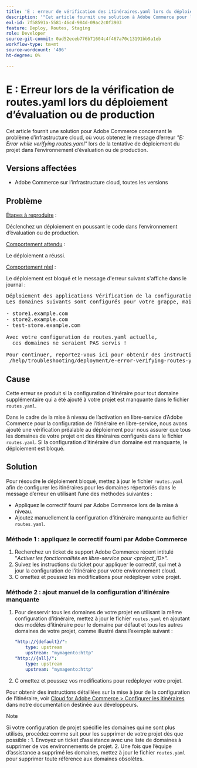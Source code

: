 ```yaml
---
title: 'E : erreur de vérification des itinéraires.yaml lors du déploiement d’évaluation ou de production'
description: '"Cet article fournit une solution à Adobe Commerce pour le problème d’infrastructure cloud, où vous obtenez le message d’erreur *"E: Error while verifying routes.yaml"* lors de la tentative de déploiement du projet dans l’environnement d’évaluation ou de production."'
exl-id: 7f58591a-5581-46cd-984d-09ac2c0f3903
feature: Deploy, Routes, Staging
role: Developer
source-git-commit: 0ad52eceb776b71604c4f467a70c13191bb9a1eb
workflow-type: tm+mt
source-wordcount: '496'
ht-degree: 0%

---
```


# E : Erreur lors de la vérification de routes.yaml lors du déploiement d’évaluation ou de production

Cet article fournit une solution pour Adobe Commerce concernant le problème d’infrastructure cloud, où vous obtenez le message d’erreur *&quot;E: Error while verifying routes.yaml&quot;* lors de la tentative de déploiement du projet dans l’environnement d’évaluation ou de production.

## Versions affectées

* Adobe Commerce sur l’infrastructure cloud, toutes les versions

## Problème

<u>Étapes à reproduire</u> :

Déclenchez un déploiement en poussant le code dans l’environnement d’évaluation ou de production.

<u>Comportement attendu</u> :

Le déploiement a réussi.

<u>Comportement réel</u> :

Le déploiement est bloqué et le message d&#39;erreur suivant s&#39;affiche dans le journal :

<pre>Déploiement des applications Vérification de la configuration E : erreur lors de la vérification de routes.yaml.
Les domaines suivants sont configurés pour votre grappe, mais aucun itinéraire n’est défini dans votre fichier routes.yaml :

- store1.example.com
- store2.example.com
- test-store.example.com

Avec votre configuration de routes.yaml actuelle,
  ces domaines ne seraient PAS servis !

Pour continuer, reportez-vous ici pour obtenir des instructions de dépannage :
 /help/troubleshooting/deployment/e-error-verifying-routes-yaml-error-during-staging-or-production-deploy.md</pre>

## Cause

Cette erreur se produit si la configuration d’itinéraire pour tout domaine supplémentaire qui a été ajouté à votre projet est manquante dans le fichier `routes.yaml`.

Dans le cadre de la mise à niveau de l’activation en libre-service d’Adobe Commerce pour la configuration de l’itinéraire en libre-service, nous avons ajouté une vérification préalable au déploiement pour nous assurer que tous les domaines de votre projet ont des itinéraires configurés dans le fichier `routes.yaml`. Si la configuration d’itinéraire d’un domaine est manquante, le déploiement est bloqué.

## Solution

Pour résoudre le déploiement bloqué, mettez à jour le fichier `routes.yaml` afin de configurer les itinéraires pour les domaines répertoriés dans le message d’erreur en utilisant l’une des méthodes suivantes :

* Appliquez le correctif fourni par Adobe Commerce lors de la mise à niveau.
* Ajoutez manuellement la configuration d’itinéraire manquante au fichier `routes.yaml`.

### Méthode 1 : appliquez le correctif fourni par Adobe Commerce

1. Recherchez un ticket de support Adobe Commerce récent intitulé &quot;*Activer les fonctionnalités en libre-service pour &lt;project\_ID>&quot;.*
1. Suivez les instructions du ticket pour appliquer le correctif, qui met à jour la configuration de l’itinéraire pour votre environnement cloud.
1. С omettez et poussez les modifications pour redéployer votre projet.

### Méthode 2 : ajout manuel de la configuration d’itinéraire manquante

1. Pour desservir tous les domaines de votre projet en utilisant la même configuration d’itinéraire, mettez à jour le fichier `routes.yaml` en ajoutant des modèles d’itinéraire pour le domaine par défaut et tous les autres domaines de votre projet, comme illustré dans l’exemple suivant :

   ```yaml
   "http://{default}/":
       type: upstream
       upstream: "mymagento:http"
   "http://{all}/":
       type: upstream
       upstream: "mymagento:http"
   ```

1. С omettez et poussez vos modifications pour redéployer votre projet.

Pour obtenir des instructions détaillées sur la mise à jour de la configuration de l’itinéraire, voir [Cloud for Adobe Commerce > Configurer les itinéraires](https://devdocs.magento.com/guides/v2.3/cloud/project/project-conf-files_routes.html) dans notre documentation destinée aux développeurs.

>[!NOTE]
>
>Si votre configuration de projet spécifie les domaines qui ne sont plus utilisés, procédez comme suit pour les supprimer de votre projet dès que possible : 1. Envoyez un ticket d’assistance avec une liste de domaines à supprimer de vos environnements de projet. 2. Une fois que l’équipe d’assistance a supprimé les domaines, mettez à jour le fichier `routes.yaml` pour supprimer toute référence aux domaines obsolètes.
